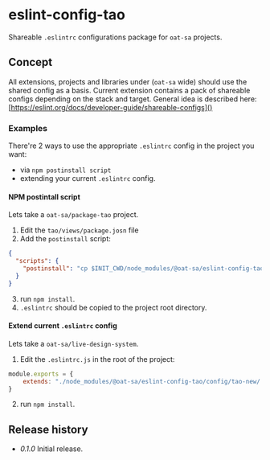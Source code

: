 # eslint-config-tao

Shareable `.eslintrc` configurations package for `oat-sa` projects.

## Concept

All extensions, projects and libraries under (`oat-sa` wide) should use the shared config as a basis.
Current extension contains a pack of shareable configs depending on the stack and target.
General idea is described here: [https://eslint.org/docs/developer-guide/shareable-configs]()

### Examples

There're 2 ways to use the appropriate `.eslintrc` config in the project you want:
- via `npm postinstall script`
- extending your current `.eslintrc` config.

#### NPM postintall script

Lets take a `oat-sa/package-tao` project.

1. Edit the `tao/views/package.josn` file
2. Add the `postinstall` script:
```json
{
  "scripts": {
    "postinstall": "cp $INIT_CWD/node_modules/@oat-sa/eslint-config-tao/config/tao-amd/.eslintrc ../../.eslintrc"
  }
}
``` 
3. run `npm install`.
4. `.eslintrc` should be copied to the project root directory. 

#### Extend current `.eslintrc` config

Lets take a `oat-sa/live-design-system`.

1. Edit the `.eslintrc.js` in the root of the project:
```javascript
module.exports = {
    extends: "./node_modules/@oat-sa/eslint-config-tao/config/tao-new/.eslintrc.js"
}
```
2. run `npm install`.

## Release history
 
 * _0.1.0_ Initial release.
